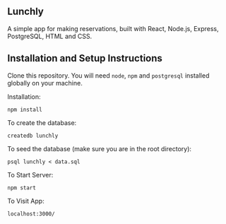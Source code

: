 ## Lunchly

A simple app for making reservations, built with React, Node.js, Express, PostgreSQL, HTML and CSS.


## Installation and Setup Instructions

Clone this repository. You will need `node`, `npm` and `postgresql` installed globally on your machine.

Installation:

`npm install`  

To create the database: 

`createdb lunchly`

To seed the database (make sure you are in the root directory):

`psql lunchly < data.sql`

To Start Server:

`npm start`  

To Visit App:

`localhost:3000/`  

